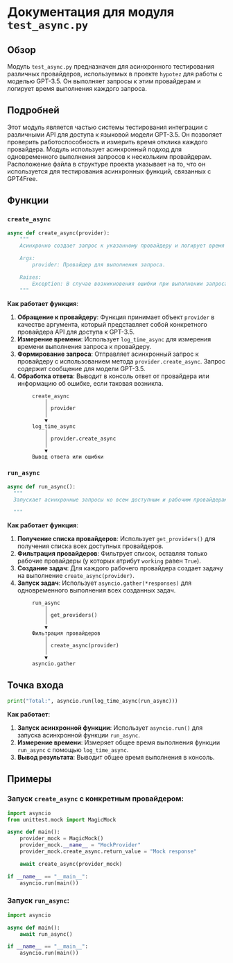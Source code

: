 # Документация для модуля `test_async.py`

## Обзор

Модуль `test_async.py` предназначен для асинхронного тестирования различных провайдеров, используемых в проекте `hypotez` для работы с моделью GPT-3.5. Он выполняет запросы к этим провайдерам и логирует время выполнения каждого запроса.

## Подробней

Этот модуль является частью системы тестирования интеграции с различными API для доступа к языковой модели GPT-3.5. Он позволяет проверить работоспособность и измерить время отклика каждого провайдера. Модуль использует асинхронный подход для одновременного выполнения запросов к нескольким провайдерам. Расположение файла в структуре проекта указывает на то, что он используется для тестирования асинхронных функций, связанных с GPT4Free.

## Функции

### `create_async`

```python
async def create_async(provider):
    """
    Асинхронно создает запрос к указанному провайдеру и логирует время выполнения.

    Args:
        provider: Провайдер для выполнения запроса.

    Raises:
        Exception: В случае возникновения ошибки при выполнении запроса.
    """
```

**Как работает функция**:

1. **Обращение к провайдеру**: Функция принимает объект `provider` в качестве аргумента, который представляет собой конкретного провайдера API для доступа к GPT-3.5.
2. **Измерение времени**: Использует `log_time_async` для измерения времени выполнения запроса к провайдеру.
3. **Формирование запроса**: Отправляет асинхронный запрос к провайдеру с использованием метода `provider.create_async`. Запрос содержит сообщение для модели GPT-3.5.
4. **Обработка ответа**: Выводит в консоль ответ от провайдера или информацию об ошибке, если таковая возникла.

```
        create_async
            │
            │ provider
            │
            ▼
        log_time_async
            │
            │ provider.create_async
            │
            ▼
        Вывод ответа или ошибки
```

### `run_async`

```python
async def run_async():
  """
  Запускает асинхронные запросы ко всем доступным и рабочим провайдерам.

  """
```

**Как работает функция**:

1. **Получение списка провайдеров**: Использует `get_providers()` для получения списка всех доступных провайдеров.
2. **Фильтрация провайдеров**: Фильтрует список, оставляя только рабочие провайдеры (у которых атрибут `working` равен `True`).
3. **Создание задач**: Для каждого рабочего провайдера создает задачу на выполнение `create_async(provider)`.
4. **Запуск задач**: Использует `asyncio.gather(*responses)` для одновременного выполнения всех созданных задач.

```
        run_async
            │
            │ get_providers()
            │
            ▼
        Фильтрация провайдеров
            │
            │ create_async(provider)
            │
            ▼
        asyncio.gather
```

## Точка входа

```python
print("Total:", asyncio.run(log_time_async(run_async)))
```

**Как работает**:

1. **Запуск асинхронной функции**: Использует `asyncio.run()` для запуска асинхронной функции `run_async`.
2. **Измерение времени**: Измеряет общее время выполнения функции `run_async` с помощью `log_time_async`.
3. **Вывод результата**: Выводит общее время выполнения в консоль.

## Примеры

### Запуск `create_async` с конкретным провайдером:

```python
import asyncio
from unittest.mock import MagicMock

async def main():
    provider_mock = MagicMock()
    provider_mock.__name__ = "MockProvider"
    provider_mock.create_async.return_value = "Mock response"

    await create_async(provider_mock)

if __name__ == "__main__":
    asyncio.run(main())
```

### Запуск `run_async`:

```python
import asyncio

async def main():
    await run_async()

if __name__ == "__main__":
    asyncio.run(main())